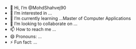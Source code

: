 - 👋 Hi, I’m @MohdShahvej90
- 👀 I’m interested in ...
- 🌱 I’m currently learning ...Master of Computer Applications
- 💞️ I’m looking to collaborate on ...
- 📫 How to reach me ...
- 😄 Pronouns: ...
- ⚡ Fun fact: ...

<!---
MohdShahvej90/MohdShahvej90 is a ✨ special ✨ repository because its `README.md` (this file) appears on your GitHub profile.
You can click the Preview link to take a look at your changes.
--->
